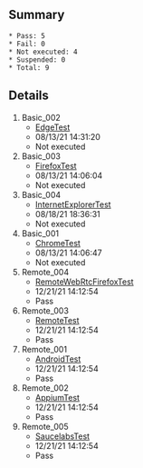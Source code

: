 ## Summary
	* Pass: 5
	* Fail: 0
	* Not executed: 4
	* Suspended: 0
	* Total: 9
## Details
1. Basic\_002
	* [EdgeTest ](..%2FTests%2FWindows%2Fautomation%2Fbasic%2FEdgeTest.MD)
	* 08/13/21 14:31:20
	* Not executed
2. Basic\_003
	* [FirefoxTest ](..%2FTests%2FWindows%2Fautomation%2Fbasic%2FFirefoxTest.MD)
	* 08/13/21 14:06:04
	* Not executed
3. Basic\_004
	* [InternetExplorerTest ](..%2FTests%2FWindows%2Fautomation%2Fbasic%2FInternetExplorerTest.MD)
	* 08/18/21 18:36:31
	* Not executed
4. Basic\_001
	* [ChromeTest ](..%2FTests%2FWindows%2Fautomation%2Fbasic%2FChromeTest.MD)
	* 08/13/21 14:06:47
	* Not executed
5. Remote\_004
	* [RemoteWebRtcFirefoxTest ](..%2FTests%2FWindows%2Fautomation%2Fremote%2FRemoteWebRtcFirefoxTest.MD)
	* 12/21/21 14:12:54
	* Pass
6. Remote\_003
	* [RemoteTest ](..%2FTests%2FWindows%2Fautomation%2Fremote%2FRemoteTest.MD)
	* 12/21/21 14:12:54
	* Pass
7. Remote\_001
	* [AndroidTest ](..%2FTests%2FWindows%2Fautomation%2Fremote%2FAndroidTest.MD)
	* 12/21/21 14:12:54
	* Pass
8. Remote\_002
	* [AppiumTest ](..%2FTests%2FWindows%2Fautomation%2Fremote%2FAppiumTest.MD)
	* 12/21/21 14:12:54
	* Pass
9. Remote\_005
	* [SaucelabsTest ](..%2FTests%2FWindows%2Fautomation%2Fremote%2FSaucelabsTest.MD)
	* 12/21/21 14:12:54
	* Pass
